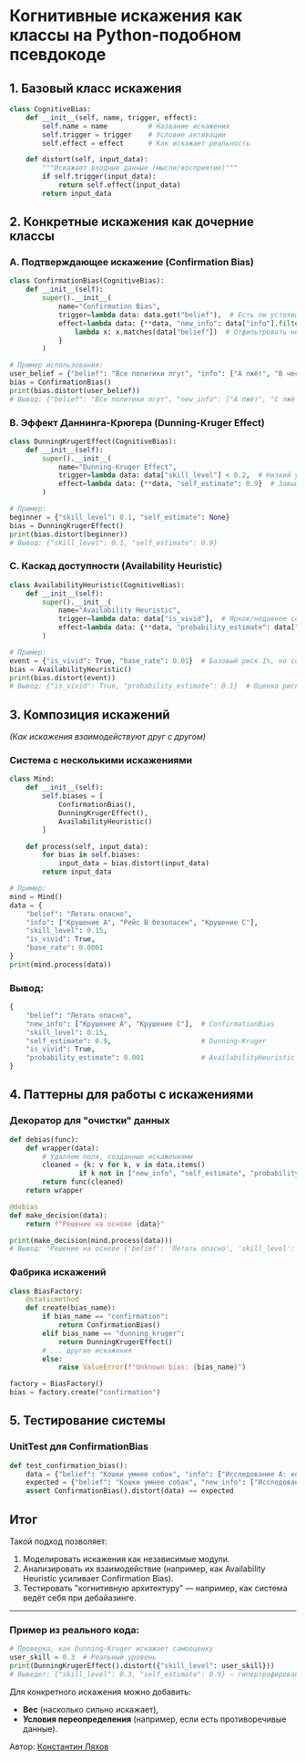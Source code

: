 # Когнитивные искажения как классы на Python-подобном псевдокоде

## 1. Базовый класс искажения

```Python
class CognitiveBias:
    def __init__(self, name, trigger, effect):
        self.name = name          # Название искажения
        self.trigger = trigger    # Условие активации
        self.effect = effect      # Как искажает реальность

    def distort(self, input_data):
        """Искажает входные данные (мысли/восприятие)"""
        if self.trigger(input_data):
            return self.effect(input_data)
        return input_data
```

## 2. Конкретные искажения как дочерние классы

### A. Подтверждающее искажение (Confirmation Bias)

```Python
class ConfirmationBias(CognitiveBias):
    def __init__(self):
        super().__init__(
            name="Confirmation Bias",
            trigger=lambda data: data.get("belief"),  # Есть ли устоявшееся убеждение?
            effect=lambda data: {**data, "new_info": data["info"].filter(
                lambda x: x.matches(data["belief"])  # Отфильтровать несоответствующее
            }
        )

# Пример использования:
user_belief = {"belief": "Все политики лгут", "info": ["A лжёт", "B честен", "C лжёт"]}
bias = ConfirmationBias()
print(bias.distort(user_belief))  
# Вывод: {"belief": "Все политики лгут", "new_info": ["A лжёт", "C лжёт"]}
```

### B. Эффект Даннинга-Крюгера (Dunning-Kruger Effect)

```Python
class DunningKrugerEffect(CognitiveBias):
    def __init__(self):
        super().__init__(
            name="Dunning-Kruger Effect",
            trigger=lambda data: data["skill_level"] < 0.2,  # Низкий уровень навыка
            effect=lambda data: {**data, "self_estimate": 0.9}  # Завышенная самооценка
        )

# Пример:
beginner = {"skill_level": 0.1, "self_estimate": None}
bias = DunningKrugerEffect()
print(bias.distort(beginner))  
# Вывод: {"skill_level": 0.1, "self_estimate": 0.9}
```

### C. Каскад доступности (Availability Heuristic)

```Python
class AvailabilityHeuristic(CognitiveBias):
    def __init__(self):
        super().__init__(
            name="Availability Heuristic",
            trigger=lambda data: data["is_vivid"],  # Яркое/недавнее событие
            effect=lambda data: {**data, "probability_estimate": data["base_rate"] * 10}
        )

# Пример:
event = {"is_vivid": True, "base_rate": 0.01}  # Базовый риск 1%, но событие запомнилось
bias = AvailabilityHeuristic()
print(bias.distort(event))  
# Вывод: {"is_vivid": True, "probability_estimate": 0.1}  # Оценка риска как 10%
```

## 3. Композиция искажений
*(Как искажения взаимодействуют друг с другом)*

### Система с несколькими искажениями

```Python
class Mind:
    def __init__(self):
        self.biases = [
            ConfirmationBias(),
            DunningKrugerEffect(),
            AvailabilityHeuristic()
        ]

    def process(self, input_data):
        for bias in self.biases:
            input_data = bias.distort(input_data)
        return input_data

# Пример:
mind = Mind()
data = {
    "belief": "Летать опасно",
    "info": ["Крушение A", "Рейс B безопасен", "Крушение C"],
    "skill_level": 0.15,
    "is_vivid": True,
    "base_rate": 0.0001
}
print(mind.process(data))
```

### Вывод:

```Python
{
    "belief": "Летать опасно",
    "new_info": ["Крушение A", "Крушение C"],  # ConfirmationBias
    "skill_level": 0.15,
    "self_estimate": 0.9,                      # Dunning-Kruger
    "is_vivid": True,
    "probability_estimate": 0.001              # AvailabilityHeuristic (0.0001 * 10)
}
```

## 4. Паттерны для работы с искажениями

### Декоратор для "очистки" данных

```Python
def debias(func):
    def wrapper(data):
        # Удаляем поля, созданные искажениями
        cleaned = {k: v for k, v in data.items() 
                 if k not in ["new_info", "self_estimate", "probability_estimate"]}
        return func(cleaned)
    return wrapper

@debias
def make_decision(data):
    return f"Решение на основе {data}"

print(make_decision(mind.process(data)))
# Вывод: "Решение на основе {'belief': 'Летать опасно', 'skill_level': 0.15, 'is_vivid': True, 'base_rate': 0.0001}"
```

### Фабрика искажений

```Python
class BiasFactory:
    @staticmethod
    def create(bias_name):
        if bias_name == "confirmation":
            return ConfirmationBias()
        elif bias_name == "dunning_kruger":
            return DunningKrugerEffect()
        # ... другие искажения
        else:
            raise ValueError(f"Unknown bias: {bias_name}")

factory = BiasFactory()
bias = factory.create("confirmation")
```

## 5. Тестирование системы

### UnitTest для ConfirmationBias

```Python
def test_confirmation_bias():
    data = {"belief": "Кошки умнее собак", "info": ["Исследование A: кошки умны", "Исследование B: собаки умны"]}
    expected = {"belief": "Кошки умнее собак", "new_info": ["Исследование A: кошки умны"]}
    assert ConfirmationBias().distort(data) == expected
```

## Итог

Такой подход позволяет:
1. Моделировать искажения как независимые модули.
2. Анализировать их взаимодействие (например, как Availability Heuristic усиливает Confirmation Bias).
3. Тестировать "когнитивную архитектуру" — например, как система ведёт себя при дебайазинге.

---

### Пример из реального кода:

```Python
# Проверка, как Dunning-Kruger искажает самооценку
user_skill = 0.3  # Реальный уровень
print(DunningKrugerEffect().distort({"skill_level": user_skill}))  
# Выведет: {"skill_level": 0.3, "self_estimate": 0.9} — гипертрофированная уверенность
```

Для конкретного искажения можно добавить:
- **Вес** (насколько сильно искажает),
- **Условия переопределения** (например, если есть противоречивые данные).


Автор: [Константин Ляхов](https://orcid.org/0009-0006-7286-4803)
